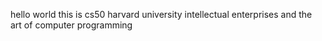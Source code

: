 hello world this is cs50 harvard university intellectual enterprises and the art of computer programming
